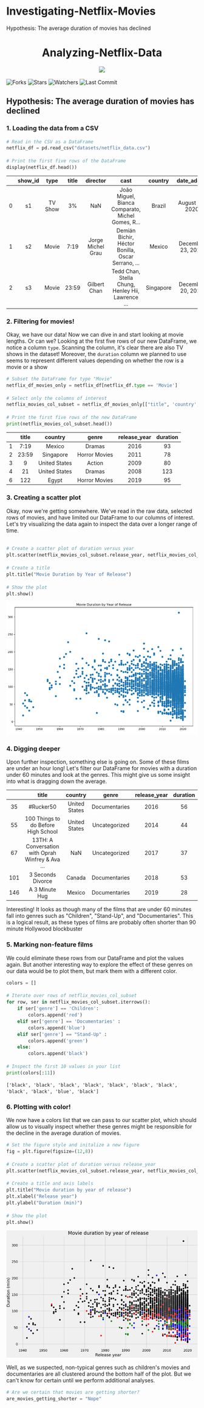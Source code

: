 # Investigating-Netflix-Movies
Hypothesis: The average duration of movies has declined
<h1 align="center">Analyzing-Netflix-Data</h1>

<p align="center">
  <img src="https://upload.wikimedia.org/wikipedia/commons/0/08/Netflix_2015_logo.svg"/>
</p>

![Forks](https://img.shields.io/github/forks/shukkkur/Analyzing-Netflix-Data.svg)
![Stars](https://img.shields.io/github/stars/shukkkur/Analyzing-Netflix-Data.svg)
![Watchers](https://img.shields.io/github/watchers/shukkkur/Analyzing-Netflix-Data.svg)
![Last Commit](https://img.shields.io/github/last-commit/shukkkur/Analyzing-Netflix-Data.svg) 

<h2>Hypothesis: The average duration of movies has declined </h2>

<h3>1. Loading the data from a CSV</h3>

```python
# Read in the CSV as a DataFrame
netflix_df = pd.read_csv("datasets/netflix_data.csv")

# Print the first five rows of the DataFrame
display(netflix_df.head())
```

|   | show_id |   type  | title |      director     |                        cast                       |    country    |     date_added    | release_year | duration |                    description                    |       genre      |
|:-:|:-------:|:-------:|:-----:|:-----------------:|:-------------------------------------------------:|:-------------:|:-----------------:|:------------:|:--------:|:-------------------------------------------------:|:----------------:|
| 0 | s1      | TV Show | 3%    | NaN               | João Miguel, Bianca Comparato, Michel Gomes, R... | Brazil        | August 14, 2020   | 2020         | 4        | In a future where the elite inhabit an island ... | International TV |
| 1 | s2      | Movie   | 7:19  | Jorge Michel Grau | Demián Bichir, Héctor Bonilla, Oscar Serrano, ... | Mexico        | December 23, 2016 | 2016         | 93       | After a devastating earthquake hits Mexico Cit... | Dramas           |
| 2 | s3      | Movie   | 23:59 | Gilbert Chan      | Tedd Chan, Stella Chung, Henley Hii, Lawrence ... | Singapore     | December 20, 2018 | 2011         | 78       | When an army recruit is found dead, his fellow... | Horror Movies    |

<h3>2. Filtering for movies!</h3>
<p>Okay, we have our data! Now we can dive in and start looking at movie lengths. Or can we? Looking at the first five rows of our new DataFrame, we notice a column <code>type</code>. Scanning the column, it's clear there are also TV shows in the dataset! Moreover, the <code>duration</code> column we planned to use seems to represent different values depending on whether the row is a movie or a show</p>

```python
# Subset the DataFrame for type "Movie"
netflix_df_movies_only = netflix_df[netflix_df.type == 'Movie']

# Select only the columns of interest
netflix_movies_col_subset = netflix_df_movies_only[["title", 'country', 'genre', 'release_year','duration']]

# Print the first five rows of the new DataFrame
print(netflix_movies_col_subset.head())
```
|   | title |    country    |     genre     | release_year | duration |
|:-:|:-----:|:-------------:|:-------------:|:------------:|:--------:|
| 1 | 7:19  | Mexico        | Dramas        | 2016         | 93       |
| 2 | 23:59 | Singapore     | Horror Movies | 2011         | 78       |
| 3 | 9     | United States | Action        | 2009         | 80       |
| 4 | 21    | United States | Dramas        | 2008         | 123      |
| 6 | 122   | Egypt         | Horror Movies | 2019         | 95       |

<h3>3. Creating a scatter plot</h3>
<p>Okay, now we're getting somewhere. We've read in the raw data, selected rows of movies, and have limited our DataFrame to our columns of interest. Let's try visualizing the data again to inspect the data over a longer range of time.</p>

```python

# Create a scatter plot of duration versus year
plt.scatter(netflix_movies_col_subset.release_year, netflix_movies_col_subset.duration)

# Create a title
plt.title("Movie Duration by Year of Release")

# Show the plot
plt.show()
```

<p align="center">
  <img src="https://github.com/shukkkur/Analyzing-Netflix-Data/blob/4994953bc3f83d801208b17f1c8edd9f8c14bf94/datasets/img1.png"/>
</p>

<h3>4. Digging deeper </h3>
<p>Upon further inspection, something else is going on. Some of these films are under an hour long! Let's filter our DataFrame for movies with a duration under 60 minutes and look at the genres. This might give us some insight into what is dragging down the average.</p>

|     |                       title                       |    country    |     genre     | release_year | duration |
|:---:|:-------------------------------------------------:|:-------------:|:-------------:|:------------:|:--------:|
|  35 | #Rucker50                                         | United States | Documentaries | 2016         | 56       |
|  55 | 100 Things to do Before High School               | United States | Uncategorized | 2014         | 44       |
|  67 | 13TH: A Conversation with Oprah Winfrey & Ava ... | NaN           | Uncategorized | 2017         | 37       |
| 101 | 3 Seconds Divorce                                 | Canada        | Documentaries | 2018         | 53       |
| 146 | A 3 Minute Hug                                    | Mexico        | Documentaries | 2019         | 28       |

<p>Interesting! It looks as though many of the films that are under 60 minutes fall into genres such as "Children", "Stand-Up", and "Documentaries". This is a logical result, as these types of films are probably often shorter than 90 minute Hollywood blockbuster</p>

<h3>5. Marking non-feature films</h3>
<p>We could eliminate these rows from our DataFrame and plot the values again. But another interesting way to explore the effect of these genres on our data would be to plot them, but mark them with a different color.</p>

```python
colors = []

# Iterate over rows of netflix_movies_col_subset
for row, ser in netflix_movies_col_subset.iterrows():
    if ser['genre'] == 'Children':
        colors.append('red')
    elif ser['genre'] == 'Documentaries' :
        colors.append('blue')
    elif ser['genre'] == "Stand-Up" :
        colors.append('green')
    else:
        colors.append('black')
        
# Inspect the first 10 values in your list        
print(colors[:11])
```
<code>['black', 'black', 'black', 'black', 'black', 'black', 'black', 'black', 'black', 'blue', 'black']</code>

<h3>6. Plotting with color! </h3>
<p>We now have a colors list that we can pass to our scatter plot, which should allow us to visually inspect whether these genres might be responsible for the decline in the average duration of movies.</p>

```python
# Set the figure style and initalize a new figure
fig = plt.figure(figsize=(12,8))

# Create a scatter plot of duration versus release_year
plt.scatter(netflix_movies_col_subset.release_year, netflix_movies_col_subset.duration, c=colors)

# Create a title and axis labels
plt.title("Movie duration by year of release")
plt.xlabel("Release year")
plt.ylabel("Duration (min)")

# Show the plot
plt.show()
```
<p align="center">
  <img src="https://github.com/shukkkur/Analyzing-Netflix-Data/blob/8223149cc735de97f0ec57be7679095f739d390c/datasets/img2.png"/>
</p>

<p>Well, as we suspected, non-typical genres such as children's movies and documentaries are all clustered around the bottom half of the plot. But we can't know for certain until we perform additional analyses.</p>

```python
# Are we certain that movies are getting shorter?
are_movies_getting_shorter = "Nope"
```
